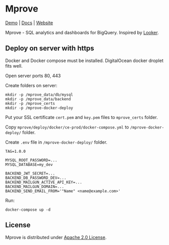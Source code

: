 # Mprove

[Demo](https://mprove.io/login) |
[Docs](https://mprove.io/docs) |
[Website](https://mprove.io)

Mprove - SQL analytics and dashboards for BigQuery. Inspired by [Looker](https://looker.com/).

## Deploy on server with https

Docker and Docker compose must be installed. DigitalOcean docker droplet fits well.

Open server ports 80, 443

Create folders on server:
```
mkdir -p /mprove_data/db/mysql
mkdir -p /mprove_data/backend
mkdir -p /mprove_certs
mkdir -p /mprove-docker-deploy
```

Put your SSL certificate `cert.pem` and `key.pem` files to `mprove_certs` folder.

Copy `mprove/deploy/docker/ce-prod/docker-compose.yml` to `/mprove-docker-deploy/` folder.

Create `.env` file in `/mprove-docker-deploy/` folder.

```
TAG=1.0.0

MYSQL_ROOT_PASSWORD=...
MYSQL_DATABASE=my_dev

BACKEND_JWT_SECRET=...
BACKEND_DB_PASSWORD_DEV=...
BACKEND_MAILGUN_ACTIVE_API_KEY=...
BACKEND_MAILGUN_DOMAIN=...
BACKEND_SEND_EMAIL_FROM='"Name" <name@example.com>'
```

Run:
```
docker-compose up -d
```


## License

Mprove is distributed under [Apache 2.0 License](https://github.com/mprove-io/mprove/blob/master/LICENSE).